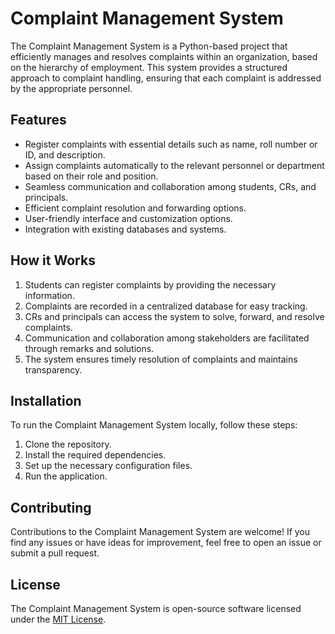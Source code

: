 # Complaint Management System

The Complaint Management System is a Python-based project that efficiently manages and resolves complaints within an organization, based on the hierarchy of employment. This system provides a structured approach to complaint handling, ensuring that each complaint is addressed by the appropriate personnel.

## Features

- Register complaints with essential details such as name, roll number or ID, and description.
- Assign complaints automatically to the relevant personnel or department based on their role and position.
- Seamless communication and collaboration among students, CRs, and principals.
- Efficient complaint resolution and forwarding options.
- User-friendly interface and customization options.
- Integration with existing databases and systems.

## How it Works

1. Students can register complaints by providing the necessary information.
2. Complaints are recorded in a centralized database for easy tracking.
3. CRs and principals can access the system to solve, forward, and resolve complaints.
4. Communication and collaboration among stakeholders are facilitated through remarks and solutions.
5. The system ensures timely resolution of complaints and maintains transparency.

## Installation

To run the Complaint Management System locally, follow these steps:

1. Clone the repository.
2. Install the required dependencies.
3. Set up the necessary configuration files.
4. Run the application.

## Contributing

Contributions to the Complaint Management System are welcome! If you find any issues or have ideas for improvement, feel free to open an issue or submit a pull request.

## License

The Complaint Management System is open-source software licensed under the [MIT License](LICENSE).
